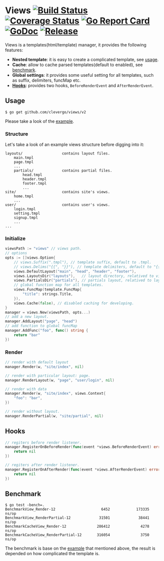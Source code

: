 # Views [![Build Status](https://travis-ci.org/clevergo/views.svg?branch=master)](https://travis-ci.org/clevergo/views) [![Coverage Status](https://coveralls.io/repos/github/clevergo/views/badge.svg?branch=master)](https://coveralls.io/github/clevergo/views?branch=master) [![Go Report Card](https://goreportcard.com/badge/github.com/clevergo/views)](https://goreportcard.com/report/github.com/clevergo/views) [![GoDoc](https://img.shields.io/badge/godoc-reference-blue)](https://pkg.go.dev/github.com/clevergo/views) [![Release](https://img.shields.io/github/release/clevergo/views.svg?style=flat-square)](https://github.com/clevergo/views/releases)

Views is a templates(html/template) manager,  it provides the following features:

- **Nested template**: it is easy to create a complicated template, see [usage](#usage).
- **Cache**: allow to cache parsed templates(default to enabled), see [benchmark](#benchmark).
- **Global settings**: it provides some useful setting for all templates, such as suffix, delimiters, funcMap etc.
- **[Hooks](#hooks)**: provides two hooks, `BeforeRenderEvent` and `AfterRenderEvent`.

## Usage

```shell
$ go get github.com/clevergo/views/v2
```

Please take a look of the [example](example).

### Structure

Let's take a look of an example views structure before digging into it:

```
layouts/                  contains layout files.
    main.tmpl
    page.tmpl
    ...
    partials/             contains partial files.
        head.tmpl
        header.tmpl
        footer.tmpl
        ...
site/                     contains site's views.
    home.tmpl
    ...
user/                     contains user's views.
    login.tmpl
    setting.tmpl
    signup.tmpl
    ...
...
```

### Initialize

```go
viewsPath := "views" // views path.
// options
opts := []views.Option{
	// views.Suffix(".tmpl"), // template suffix, default to .tmpl.
	// views.Delims("{{", "}}"), // template delimiters, default to "{{" and "}}".
	views.DefaultLayout("main", "head", "header", "footer"),
	views.LayoutsDir("layouts"),   // layout directory, relatived to views path.
	views.PartialsDir("partials"), // partials layout, relatived to layouts directory.
	// global function map for all templates.
	views.FuncMap(template.FuncMap{
		"title": strings.Title,
	}),
	views.Cache(false), // disabled caching for developing.
}
manager = views.New(viewsPath, opts...)
// add a new layout.
manager.AddLayout("page", "head")
// add function to global funcMap
manager.AddFunc("foo", func() string {
    return "bar"
})
```

### Render

```go
// render with default layout
manager.Render(w, "site/index", nil)

// render with particular layout: page.
manager.RenderLayout(w, "page", "user/login", nil)

// render with data
manager.Render(w, "site/index", views.Context{
	"foo": "bar",
})

// render without layout.
manager.RenderPartial(w, "site/partial", nil)
```

## Hooks

```go
// regiters before render listener.
manager.RegisterOnBeforeRender(func(event *views.BeforeRenderEvent) error {
	return nil
})

// regiters after render listener.
manager.RegisterOnAfterRender(func(event *views.AfterRenderEvent) error {
	return nil
})
```

## Benchmark

```shell
$ go test -bench=.
BenchmarkView_Render-12                     6452            173335 ns/op
BenchmarkView_RenderPartial-12             31501             38441 ns/op
BenchmarkCacheView_Render-12              286412              4278 ns/op
BenchmarkCacheView_RenderPartial-12       316054              3750 ns/op
```

The benchmark is base on the [example](example) that mentioned above, the result is depended on how complicated the template is. 
